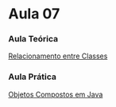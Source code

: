 # Aula 07<br>

### Aula Teórica<br>
[Relacionamento entre Classes](https://www.youtube.com/watch?v=GLHbxDU9iBA)
<br>

### Aula Prática<br>
[Objetos Compostos em Java](https://www.youtube.com/watch?v=BfrbCQ3XcrA)